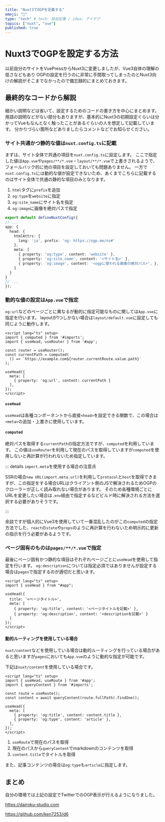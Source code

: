```yaml
---
title: "Nuxt3でOGPを定義する"
emoji: "📌"
type: "tech" # tech: 技術記事 / idea: アイデア
topics: ["nuxt", "vue"]
published: true
---
```


# Nuxt3でOGPを設定する方法

以前自分のサイトをVuePressからNuxt3に変更しましたが、Vue3自体の理解の低さなどもあり
OGPの設定を行うのに非常に手間取ってしまったのとNuxt3向けの解説がそこまでなかったので備忘録的にまとめておきます。

## 最終的なコードから解説

細かい説明などは省いて、設定するためのコードの書き方を中心にまとめます。
用語の説明などがない部分もありますが、基本的にNuxt3の初期設定ぐらいは分かってVueもなんとなく触ったことがあるぐらいの人を想定して記載しています。
分かりづらい箇所などありましたらコメントなどでお知らせください。

### サイト共通かつ静的な値は`nuxt.config.ts`に記載

まずは、サイト全体で共通の項目を`nuxt.config.ts`に設定します。
ここで指定した値は`App.vue`や`pages/**/*.vue`・`layout/**/*.vue`で上書きされるようで、フォールバック的に他の項目を設定しておいても問題ありません。
一方で`nuxt.config.ts`には動的な値が設定できないため、あくまでこちらに記載するのはサイト全体で共通の静的な項目のみとなります。

1. `html`タグに`prefix`を追加
2. `og:type`を`website`に指定
3. `og:site_name`にサイト名を指定
4. `og:image`に画像を絶対パスで指定

```ts:nuxt.config.ts
export default defineNuxtConfig({
// ...
app: {
  head: {
    htmlAttrs: {
      lang: 'ja', prefix: 'og: https://ogp.me/ns#'
    },
    meta: [
      { property: 'og:type', content: 'website' },
      { property: 'og:site_name', content: '<サイト名>' },
      { property: 'og:image', content: '<ogpに使われる画像の絶対パス>', },
    ]
  }
}
// ...
});
```

### 動的な値の設定は`App.vue`で指定

`og:url`などのページごとに異なるが動的に指定可能なものに関しては`App.vue`に指定を行います。
layoutが1つしかない場合は`layout/default.vue`に設定しても同じように動作します。

```vue:App.vue
<script lang="ts" setup>
import { computed } from '#imports';
import { useHead, useRouter } from '#app';

const router = useRouter();
const currentPath = computed(
  () => `https://example.com${router.currentRoute.value.path}`
);

useHead({
  meta: [
    { property: 'og:url', content: currentPath }
  ],
});
</script>
```

#### `useHead`

`useHead`は各種コンポーネントから直接`<head>`を設定できる関数で、この場合は`<meta>`の追加・上書きに使用しています。

#### `computed`

絶対パスを取得する`currentPath`の指定方法ですが、`computed`を利用しています。
この値は`useRouter`を利用して現在のパスを取得していますが`computed`を使用しないと再計算が行われないため指定しています。

::: details `import.meta`を使用する場合の注意点

SSRの場合`new URL(import.meta.url)`を利用して`protocol`と`host`を取得できますが、この指定をする場合URLはクライアント側のJSで解決されるためOGPのクローラーが正しく読み取れない場合があります。
そのため各種環境ごとにURLを変更したい場合は`.env`経由で指定するなどビルド時に解決される方法を選択する必要がありそうです。

:::

余談ですが個人的にVue3を使用していて一番混乱したのがこの`computed`の指定方法でした、`react`の`state`や`props`のように再計算を行わないため明示的に更新の指示を行う必要があるようです。

### ページ固有のものは`pages/**/*.vue`で指定

最後にページ固有かつ静的な項目はぞれぞれページごとに`useHead`を使用して指定を行います。
`og:description`については指定必須ではありませんが設定する場合は`pages`で指定するのが適切だと思います。

```vue:pages/**/*.vue
<script lang="ts" setup>
import { useHead } from "#app";

useHead({
  title: '<ページタイトル>',
  meta: [
    { property: 'og:title', content: '<ページタイトルを記載>' },
    { property: 'og:description', content: '<descriptionを記載>' }
  ]
});
</script>
```

#### 動的ルーティングを使用している場合

`nuxt/content`などを使用している場合は動的ルーティングを行っている場合があると思いますが`pages`においても`App.vue`のように動的な指定が可能です。

下記は`nuxt/content`を使用している場合です。

```vue:[...slug].vue
<script lang="ts" setup>
import { useHead, useRoute } from '#app';
import { queryContent } from '#imports';

const route = useRoute();
const content = await queryContent(route.fullPath).findOne();

useHead({
  meta: [
    { property: 'og:title', content: content.title },
    { property: 'og:type', content: 'article' },
  ],
});
</script>
```

1. `useRoute`で現在のパスを取得
2. 現在のパスから`queryContent`でmarkdownのコンテンツを取得
3. `content.title`でタイトルを取得

また、記事コンテンツの場合は`og:type`も`article`に指定します。

## まとめ

自分の環境では上記の設定でTwitterでのOGP表示が行えるようになりました。

https://dairoku-studio.com

https://github.com/ken7253/d6
